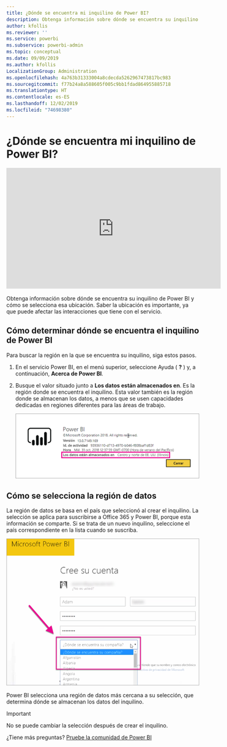 ```yaml
---
title: ¿Dónde se encuentra mi inquilino de Power BI?
description: Obtenga información sobre dónde se encuentra su inquilino de Power BI y cómo se selecciona esa ubicación. Es importante saber esto, ya que puede afectar las interacciones que tiene con el servicio.
author: kfollis
ms.reviewer: ''
ms.service: powerbi
ms.subservice: powerbi-admin
ms.topic: conceptual
ms.date: 09/09/2019
ms.author: kfollis
LocalizationGroup: Administration
ms.openlocfilehash: 4a763b31333004a8cdecda5262967473817bc983
ms.sourcegitcommit: f77b24a8a588605f005c9bb1fdad864955885718
ms.translationtype: HT
ms.contentlocale: es-ES
ms.lasthandoff: 12/02/2019
ms.locfileid: "74698380"
---
```

# <a name="where-is-my-power-bi-tenant-located"></a>¿Dónde se encuentra mi inquilino de Power BI?

<iframe width="560" height="315" src="https://www.youtube.com/embed/0fOxaHJPvdM?showinfo=0" frameborder="0" allowfullscreen></iframe>

Obtenga información sobre dónde se encuentra su inquilino de Power BI y cómo se selecciona esa ubicación. Saber la ubicación es importante, ya que puede afectar las interacciones que tiene con el servicio.

## <a name="how-to-determine-where-your-power-bi-tenant-is-located"></a>Cómo determinar dónde se encuentra el inquilino de Power BI

Para buscar la región en la que se encuentra su inquilino, siga estos pasos.

1. En el servicio Power BI, en el menú superior, seleccione Ayuda ( **?** ) y, a continuación, **Acerca de Power BI**.

1. Busque el valor situado junto a **Los datos están almacenados en**. Es la región donde se encuentra el inquilino. Esta valor también es la región donde se almacenan los datos, a menos que se usen capacidades dedicadas en regiones diferentes para las áreas de trabajo.

    ![Región de datos](media/service-admin-where-is-my-tenant-located/power-bi-data-region.png)

## <a name="how-the-data-region-is-selected"></a>Cómo se selecciona la región de datos

La región de datos se basa en el país que seleccionó al crear el inquilino. La selección se aplica para suscribirse a Office 365 y Power BI, porque esta información se comparte. Si se trata de un nuevo inquilino, seleccione el país correspondiente en la lista cuando se suscriba.

![Selección de país](media/service-admin-where-is-my-tenant-located/sign-up-country-selection.png)

Power BI selecciona una región de datos más cercana a su selección, que determina dónde se almacenan los datos del inquilino.

> [!IMPORTANT]
> No se puede cambiar la selección después de crear el inquilino.

¿Tiene más preguntas? [Pruebe la comunidad de Power BI](https://community.powerbi.com/)

